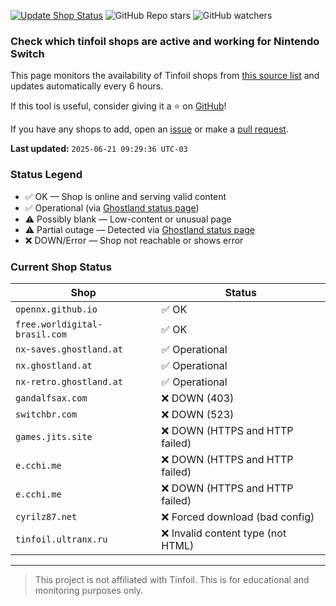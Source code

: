 [![Update Shop Status](https://github.com/melogabriel/tinfoil-shops-status/actions/workflows/update.yml/badge.svg)](https://github.com/melogabriel/tinfoil-shops-status/actions/workflows/update.yml) ![GitHub Repo stars](https://img.shields.io/github/stars/melogabriel/tinfoil-shops-status) ![GitHub watchers](https://img.shields.io/github/watchers/melogabriel/tinfoil-shops-status)

### Check which tinfoil shops are active and working for Nintendo Switch

This page monitors the availability of Tinfoil shops from [this source list](https://opennx.github.io) and updates automatically every 6 hours.

If this tool is useful, consider giving it a ⭐ on [GitHub](https://github.com/melogabriel/tinfoil-shops-status)!

If you have any shops to add, open an [issue](https://github.com/OpenNX/opennx.github.io/issues/new/choose) or make a [pull request](https://github.com/OpenNX/opennx.github.io/pulls).

**Last updated:** `2025-06-21 09:29:36 UTC-03` 

### Status Legend
- ✅ OK — Shop is online and serving valid content
- ✅ Operational (via [Ghostland status page](https://status.ghostland.at))
- ⚠️ Possibly blank — Low-content or unusual page
- ⚠️ Partial outage — Detected via [Ghostland status page](https://status.ghostland.at)
- ❌ DOWN/Error — Shop not reachable or shows error

### Current Shop Status

| Shop | Status |
|------|--------|
| `opennx.github.io` | ✅ OK |
| `free.worldigital-brasil.com` | ✅ OK |
| `nx-saves.ghostland.at` | ✅ Operational |
| `nx.ghostland.at` | ✅ Operational |
| `nx-retro.ghostland.at` | ✅ Operational |
| `gandalfsax.com` | ❌ DOWN (403) |
| `switchbr.com` | ❌ DOWN (523) |
| `games.jits.site` | ❌ DOWN (HTTPS and HTTP failed) |
| `e.cchi.me` | ❌ DOWN (HTTPS and HTTP failed) |
| `e.cchi.me` | ❌ DOWN (HTTPS and HTTP failed) |
| `cyrilz87.net` | ❌ Forced download (bad config) |
| `tinfoil.ultranx.ru` | ❌ Invalid content type (not HTML) |

---
> This project is not affiliated with Tinfoil. This is for educational and monitoring purposes only.
